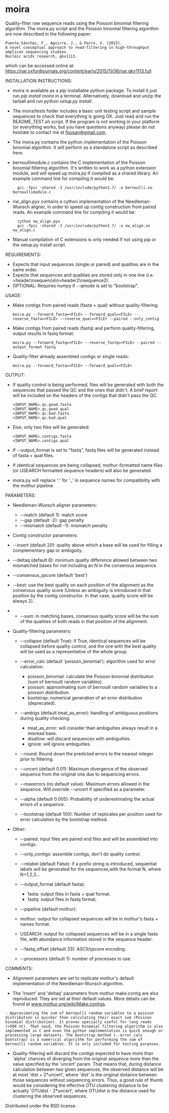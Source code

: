 moira
=====

Quality-filter raw sequence reads using the Poisson binomial filtering algorithm.
The moira.py script and the Poisson binomial filtering algorithm are now described in the following paper:

    Puente-Sánchez, F., Aguirre, J., & Parro, V. (2015).
    A novel conceptual approach to read-filtering in high-throughput amplicon sequencing studies.
    Nucleic acids research, gkv1113.

which can be accessed online at: https://nar.oxfordjournals.org/content/early/2015/11/06/nar.gkv1113.full


INSTALLATION INSTRUCTIONS:

- moira is available as a pip-installable python package. To install it just run *pip install moira* in a terminal. Alternatively, download and unzip the tarball and run *python setup.py install*.

- The moira/tests folder includes a basic unit testing script and sample sequences to check that everything is going OK. Just read and run the README_TEST.sh script. If the program is not working in your platform (or everything works, but you have questions anyway) please do not hesitate to contact me at fpusan@gmail.com.

- The moira.py contains the python implementation of the Poisson binomial algorithm. It will perform as a standalone script as described here.

- bernoullimodule.c contains the C implementation of the Poisson binomial filtering algorithm. It's written to work as a python extension module, and will speed up moira.py if compiled as a shared library. An example command line for compiling it would be:

        gcc -fpic -shared -I /usr/include/python2.7/ -o bernoulli.so bernoullimodule.c

- nw_align.pyx contains a cython implementation of the Needleman-Wunsch aligner, in order to speed up contig construction from paired reads. An example command line for compiling it would be:

        cython nw_align.pyx
        gcc -fpic -shared -I /usr/include/python2.7/ -o nw_align.so nw_align.c

- Manual compilation of C extensions is only needed if not using pip or the setup.py install script.


REQUIREMENTS:

- Expects that input sequences (single or paired) and qualities are in the same order.
- Expects that sequences and qualities are stored only in one line (i.e. >header\\nsequence\\n>header2\\nsequence2).
- OPTIONAL: Requires numpy if --qmode is set to "bootstrap".


USAGE:

  - Make contigs from paired reads (fasta + qual) without quality-filtering:

        moira.py --forward_fasta=<FILE> --forward_qual=<FILE> --reverse_fasta=<FILE> --reverse_qual=<FILE> --paired --only_contig

  - Make contigs from paired reads (fastq) and perform quality-filtering, output results in fastq format:

        moira.py --forward_fastq=<FILE> --reverse_fastq=<FILE> --paired --output_format fastq

  - Quality-filter already assembled contigs or single reads:

        moira.py --forward_fasta=<FILE> --forward_qual=<FILE>



OUTPUT:

  - If quality control is being performed, files will be generated with both the sequences that passed the QC and the ones that didn't. A brief report will be included on the headers of the contigs that didn't pass the QC.

        <INPUT_NAME>.qc.good.fasta
        <INPUT_NAME>.qc.good.qual
        <INPUT_NAME>.qc.bad.fasta
        <INPUT_NAME>.qc.bad.qual

  - Else, only two files will be generated.

        <INPUT_NAME>.contigs.fasta
        <INPUT_NAME>.contigs.qual
    
  - If --output_format is set to "fastq", fastq files will be generated instead of fasta + qual files.
  - If identical sequences are being collapsed, mothur-formatted name files (or USEARCH formatted sequence headers) will also be generated.
  - moira.py will replace ':' for '_' in sequence names for compatibility with the mothur pipeline.


PARAMETERS:

  - Needleman-Wunsch aligner parameters:
    - --match (default 1): match score
    - --gap (default -2): gap penalty
    - --mismatch (default -1): mismatch penalty

  - Contig constructor parameters:
 
   - --insert (default 20): quality above which a base will be used for filling a complementary gap or ambiguity.
   - --deltaq (default 6): minimum quality difference allowed between two mismatched bases for not including an N in the consensus sequence.
   - --consensus_qscore (default 'best')
   - --best: use the best quality on each position of the alignment as the consensus quality score (Unless an ambiguity is introduced in that position by the contig constructor. In that case, quality score will be always 2).
   - - --sum: in matching bases, consensus quality score will be the sum of the qualities of both reads in that position of the alignment.

  - Quality-filtering parameters:
    - --collapse (default True): if True, identical sequences will be collapsed before quality control, and the one with the best quality will be used as a representative of the whole group.
    - --error_calc (default 'poisson_binomial'): algorithm used for error calculation.
      - poisson_binomial: calculate the Poisson binomial distribution (sum of bernoulli random variables).
      - poisson: approximating sum of bernoulli random variables to a poisson distribution.
      - bootstrap: numerical generation of an error distribution (deprecated).

    - --ambigs (default treat_as_error): handling of ambiguous positions during quality checking.
      - treat_as_error: will consider than ambiguities always result in a misread base.
      - disallow: will discard sequences with ambiguities.
      - ignore: will ignore ambiguities.

    - --round: Round down the predicted errors to the nearest integer prior to filtering.

    - --uncert (default 0.01): Maximum divergence of the observed sequence from the original one due to sequencing errors.

    - --maxerrors (no default value): Maximum errors allowed in the sequence. Will override --uncert if specified as a parameter.

    - --alpha (default 0.005): Probability of underestimating the actual errors of a sequence.

    - --bootstrap (default 100): Number of replicates per position used for error calculation by the bootstrap method.
        
  - Other:

    - --paired: input files are paired end files and will be assembled into contigs.
    - --only_contigs: assemble contigs, don\'t do quality control.
    - --relabel (default False): if a prefix string is introduced, sequential labels will be generated for the sequences,with the format <prefix>N, where N=1,2,3...
    - --output_format (default fasta):
      - fasta: output files in fasta + qual format.
      - fastq: output files in fastq format.
    - --pipeline (default mothur):
     - mothur: output for collapsed sequences will be in mothur\'s fasta + names format.
     - USEARCH: output for collapsed sequences will be in a single fasta file, with abundance information stored in the sequence header.
    - --fastq_offset (default 33): ASCII/qscore encoding.

    - --processors (default 1): number of processes to use.



COMMENTS:

   - Alignment parameters are set to replicate mothur's default implementation of the Needleman-Wunsch algorithm.

   - The 'insert' and 'deltaq' parameters from mothur make.contig are also reproduced. They are set at their default values. More details can be found at www.mothur.org/wiki/Make.contigs.

    - Approximating the sum of bernoulli random variables to a poisson distribution is quicker than calculating their exact sum (Poisson binomial distribution). It proves specially useful for long reads (>500 nt). That said, the Poisson binomial filtering algorithm is also implemented in C and even the python implementation is quick enough or processing large datasets. The bootstrap method (--error_calc bootstrap) is a numerical algorithm for performing the sum of bernoulli random variables. It is only included for testing purposes.

   - Quality-filtering will discard the contigs expected to have more than 'alpha' chances of diverging from the original sequence more than the value specified by the 'uncert' param. That means that, during distance calculation between two given sequences, the observed distance will be at most 'dist + 2\*uncert', where 'dist' is the original distance between those sequences without sequencing errors. Thus, a good rule of thumb would be considering the effective OTU clustering distance to be actually 'OTUdist - 2\*uncert', where OTUdist is the distance used for clustering the observed sequences.


Distributed under the BSD license.

